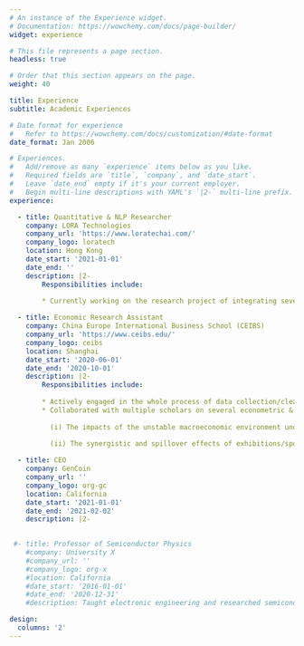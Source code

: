 ```yaml
---
# An instance of the Experience widget.
# Documentation: https://wowchemy.com/docs/page-builder/
widget: experience

# This file represents a page section.
headless: true

# Order that this section appears on the page.
weight: 40

title: Experience
subtitle: Academic Experiences

# Date format for experience
#   Refer to https://wowchemy.com/docs/customization/#date-format
date_format: Jan 2006

# Experiences.
#   Add/remove as many `experience` items below as you like.
#   Required fields are `title`, `company`, and `date_start`.
#   Leave `date_end` empty if it's your current employer.
#   Begin multi-line descriptions with YAML's `|2-` multi-line prefix.
experience:

  - title: Quantitative & NLP Researcher
    company: LORA Technologies
    company_url: 'https://www.loratechai.com/'
    company_logo: loratech
    location: Hong Kong
    date_start: '2021-01-01'
    date_end: ''
    description: |2-
        Responsibilities include:
        
        * Currently working on the research project of integrating several state-of-the-art Natural Language Processing models (like FinBERT, etc.) with Finance applications

  - title: Economic Research Assistant
    company: China Europe International Business School (CEIBS)
    company_url: 'https://www.ceibs.edu/'
    company_logo: ceibs
    location: Shanghai
    date_start: '2020-06-01'
    date_end: '2020-10-01'
    description: |2-
        Responsibilities include:
        
        * Actively engaged in the whole process of data collection/cleansing/mining using web scrapers/spiders & textual analysis tools (BeautifulSoup, Requests, Scrapy)
        * Collaborated with multiple scholars on several econometric & macro/urban/regional economic research projects focusing on-
      
          (i) The impacts of the unstable macroeconomic environment under the China-U.S. Trade War on various importing and exporting commodities from different sectors
          
          (ii) The synergistic and spillover effects of exhibitions/sports events on regional hotel and tourism industry

  - title: CEO
    company: GenCoin
    company_url: ''
    company_logo: org-gc
    location: California
    date_start: '2021-01-01'
    date_end: '2021-02-02'
    description: |2-

        
 #- title: Professor of Semiconductor Physics
    #company: University X
    #company_url: ''
    #company_logo: org-x
    #location: California
    #date_start: '2016-01-01'
    #date_end: '2020-12-31'
    #description: Taught electronic engineering and researched semiconductor physics.

design:
  columns: '2'
---
```

